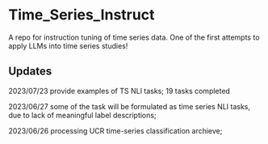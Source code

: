 # Time_Series_Instruct
A repo for instruction tuning of time series data. One of the first attempts to apply LLMs into time series studies! 


## Updates

2023/07/23 provide examples of TS NLI tasks; 19 tasks completed

2023/06/27 some of the task will be formulated as time series NLI tasks, due to lack of meaningful label descriptions; 

2023/06/26 processing UCR time-series classification archieve; 
